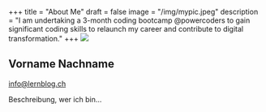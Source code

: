 +++
title = "About Me"
draft = false
image = "/img/mypic.jpeg"
description = "I am undertaking a 3-month coding bootcamp @powercoders to gain significant coding skills to relaunch my career and contribute to digital transformation."
+++
![](/img/mypic.jpeg)

## Vorname Nachname

info@lernblog.ch

Beschreibung, wer ich bin...
